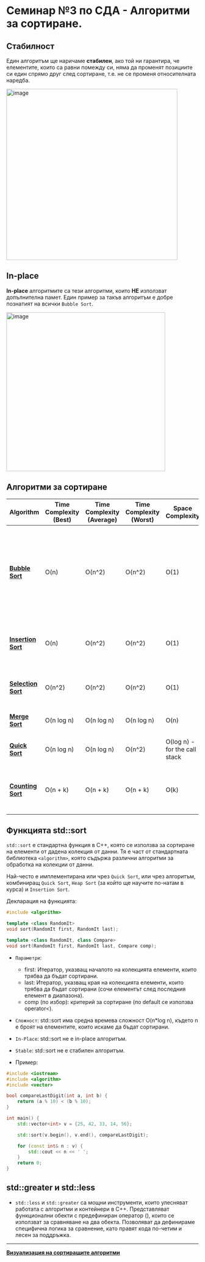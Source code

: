 # Семинар №3 по СДА - Алгоритми за сортиране.
## Стабилност
Един алгоритъм ще наричаме **стабилен**, ако той ни гарантира, че елементите, които са равни помежду си, няма да променят позициите си един спрямо друг след сортиране, т.е. не се променя относителната наредба.

<img width="448" alt="image" src="https://github.com/user-attachments/assets/cda82754-edd1-43d3-9a77-7cbdb3657773">


## In-place
**In-place** алгоритмите са тези алгоритми, които **НЕ** използват допълнителна памет. Един пример за такъв алгоритъм е добре познатият на всички `Bubble Sort`.

<img width="416" alt="image" src="https://github.com/user-attachments/assets/d2500499-3d3d-4251-865e-519140b3d367">


## Алгоритми за сортиране

| **Algorithm**   | **Time Complexity (Best)** | **Time Complexity (Average)** | **Time Complexity (Worst)** | **Space Complexity** | **In-Place** | **Stable** | **When Efficient**                     |
|-----------------|----------------------------|-------------------------------|-----------------------------|----------------------|--------------|------------|-----------------------------------------|
| [**Bubble Sort**]() | O(n)                        | O(n^2)                        | O(n^2)                      | O(1)                 | Yes          | Yes        | Useful for smaller sets of elements or when the set is almost sorted, but inefficient for larger sets.|
| [**Insertion Sort**]() | O(n)                     | O(n^2)                        | O(n^2)                      | O(1)                 | Yes          | Yes        | Useful for small datasets, or nearly sorted lists.|
| [**Selection Sort**]() | O(n^2)                   | O(n^2)                        | O(n^2)                      | O(1)                 | Yes          | No         | Useful when memory writes are costly.         |
| [**Merge Sort**]()  | O(n log n)                  | O(n log n)                    | O(n log n)                  | O(n)                 | No           | Yes        | Useful for large datasets.                    |
| [**Quick Sort**]()  | O(n log n)                  | O(n log n)                    | O(n^2)                      | O(log n) - for the call stack| Yes          | No         | Most general-purpose sorting.          |
| [**Counting Sort**]() | O(n + k)                  | O(n + k)                      | O(n + k)                    | O(k)                 | No           | Yes        | Usefule when the range of input values is limited.|

## Функцията std::sort
`std::sort` е стандартна функция в C++, която се използва за сортиране на елементи от дадена колекция от данни. Тя е част от стандартната библиотека `<algorithm>`, която съдържа различни алгоритми за обработка на колекции от данни.

Най-често е имплементирана или чрез `Quick Sort`, или чрез алгоритъм, комбиниращ `Quick Sort`, `Heap Sort` (за който ще научите по-натам в курса) и `Insertion Sort`. 

Декларация на функцията:
```c++
#include <algorithm>

template <class RandomIt>
void sort(RandomIt first, RandomIt last);

template <class RandomIt, class Compare>
void sort(RandomIt first, RandomIt last, Compare comp);

```

- `Параметри`:
  - first: Итератор, указващ началото на колекцията елементи, които трябва да бъдат сортирани.
  - last: Итератор, указващ края на колекцията елементи, които трябва да бъдат сортирани (сочи елементът след последния елемент в диапазона).
  - comp (по избор): критерий за сортиране (по default се използва operator<).

- `Сложност`: std::sort има средна времева сложност O(n*log n), където n е броят на елементите, които искаме да бъдат сортирани.
- `In-Place`: std::sort не е in-place алгоритъм.
- `Stable`: std::sort не е стабилен алгоритъм.

- Пример:
```c++
#include <iostream>
#include <algorithm>
#include <vector>

bool compareLastDigit(int a, int b) {
    return (a % 10) < (b % 10); 
}

int main() {
    std::vector<int> v = {25, 42, 33, 14, 56};

    std::sort(v.begin(), v.end(), compareLastDigit);

    for (const int& n : v) {
        std::cout << n << ' ';
    }
    return 0;
}

```

## std::greater и std::less
- `std::less` и `std::greater` са мощни инструменти, които улесняват работата с алгоритми и контейнери в C++. Представляват функционални обекти с предефиниран оператор (), които се използват за сравняване на два обекта. Позволяват да дефинираме специфична логика за сравнение, като правят кода по-четим и лесен за поддръжка.
----
[**Визуализация на сортиращите алгоритми**](https://visualgo.net/en/sorting)
